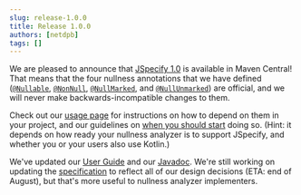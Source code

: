 ```yaml
---
slug: release-1.0.0
title: Release 1.0.0
authors: [netdpb]
tags: []
---
```


We are pleased to announce that
[JSpecify 1.0](https://repo.maven.apache.org/maven2/org/jspecify/jspecify/1.0.0/)
is available in Maven Central! That means that the four nullness annotations
that we have defined
([`@Nullable`](https://jspecify.dev/docs/api/org/jspecify/annotations/Nullable.html),
[`@NonNull`](https://jspecify.dev/docs/api/org/jspecify/annotations/NonNull.html),
[`@NullMarked`](https://jspecify.dev/docs/api/org/jspecify/annotations/NullMarked.html),
and
[`@NullUnmarked`](https://jspecify.dev/docs/api/org/jspecify/annotations/NullUnmarked.html))
are official, and we will never make backwards-incompatible changes to them.

Check out our [usage page](/docs/usage) for instructions on how to depend on
them in your project, and our guidelines on [when you should start](/docs/usage)
doing so. (Hint: it depends on how ready your nullness analyzer is to support
JSpecify, and whether you or your users also use Kotlin.)

We've updated our [User Guide](/docs/user-guide) and our
[Javadoc](https://jspecify.dev/docs/api/). We're still working on updating the
[specification](/docs/spec) to reflect all of our design decisions (ETA: end of
August), but that's more useful to nullness analyzer implementers.
